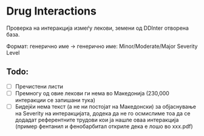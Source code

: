 # Drug Interactions

Проверка на интеракција измеѓу лекови, земени од DDInter отворена база.

Формат: генерично име -> генерично име: Minor/Moderate/Major Severity Level

## Todo:
- [ ] Пречистени листи
- [ ] Премногу од овие лекови ги нема во Македонија (230,000 интеракции се запишани тука)
- [ ] Бидејќи нема текст (а не ни постојат на Македонски) за објаснување на Severity на интеракцијата, додека да не го осмислиме тоа да се додадат референтните трудови кои ја нашле оваа интеракција (пример фентанил и фенобарбитал откриле дека е лошо во xxx.pdf)
